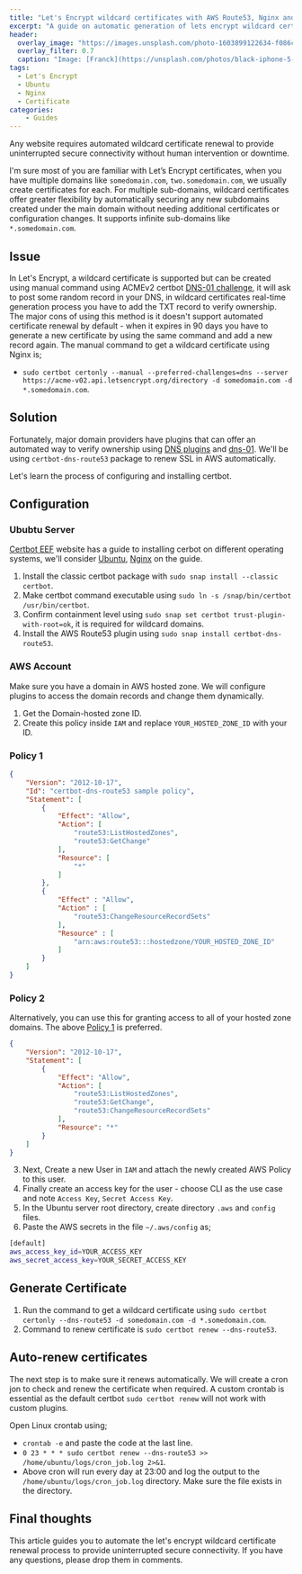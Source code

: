 ```yaml
---
title: "Let's Encrypt wildcard certificates with AWS Route53, Nginx and Ubuntu"
excerpt: "A guide on automatic generation of lets encrypt wildcard certificates using AWS Route53 and Nginx."
header:
  overlay_image: "https://images.unsplash.com/photo-1603899122634-f086ca5f5ddd?q=50&w=720&auto=format&fit=crop&ixlib=rb-4.0.3&ixid=M3wxMjA3fDB8MHxwaG90by1wYWdlfHx8fGVufDB8fHx8fA%3D%3D"
  overlay_filter: 0.7
  caption: "Image: [Franck](https://unsplash.com/photos/black-iphone-5-on-yellow-textile-DoWZMPZ-M9s)"
tags:
  - Let's Encrypt
  - Ubuntu
  - Nginx
  - Certificate
categories:
    - Guides
---
```

Any website requires automated wildcard certificate renewal to provide uninterrupted secure connectivity without human intervention or downtime.

I'm sure most of you are familiar with Let’s Encrypt certificates, when you have multiple domains like `somedomain.com`, `two.somedomain.com`, we usually create certificates for each. For multiple sub-domains, wildcard certificates offer greater flexibility by automatically securing any new subdomains created under the main domain without needing additional certificates or configuration changes. It supports infinite sub-domains like `*.somedomain.com`.

## Issue

In Let's Encrypt, a wildcard certificate is supported but can be created using manual command using ACMEv2 certbot [DNS-01 challenge](https://letsencrypt.org/docs/challenge-types/#dns-01-challenge), it will ask to post some random record in your DNS, in wildcard certificates real-time generation process you have to add the TXT record to verify ownership. The major cons of using this method is it doesn't support automated certificate renewal by default - when it expires in 90 days you have to generate a new certificate by using the same command and add a new record again. The manual command to get a wildcard certificate using Nginx is;
- `sudo certbot certonly --manual --preferred-challenges=dns --server https://acme-v02.api.letsencrypt.org/directory -d somedomain.com -d *.somedomain.com`.

## Solution

Fortunately, major domain providers have plugins that can offer an automated way to verify ownership using [DNS plugins](https://eff-certbot.readthedocs.io/en/latest/using.html#dns-plugins) and [dns-01](https://datatracker.ietf.org/doc/html/rfc8555#section-8.4). We'll be using `certbot-dns-route53` package to renew SSL in AWS automatically.

Let's learn the process of configuring and installing certbot.

## Configuration

### Ububtu Server
[Certbot EEF](https://certbot.eff.org/) website has a guide to installing cerbot on different operating systems, we'll consider [Ubuntu](https://ubuntu.com/download/server), [Nginx](https://www.nginx.com/) on the guide.

1. Install the classic certbot package with `sudo snap install --classic certbot`.
2. Make certbot command executable using `sudo ln -s /snap/bin/certbot /usr/bin/certbot`.
3. Confirm containment level using `sudo snap set certbot trust-plugin-with-root=ok`, it is required for wildcard domains.
4. Install the AWS Route53 plugin using `sudo snap install certbot-dns-route53`.

### AWS Account

Make sure you have a domain in AWS hosted zone. We will configure plugins to access the domain records and change them dynamically.

1. Get the Domain-hosted zone ID.
2. Create this policy inside `IAM` and replace `YOUR_HOSTED_ZONE_ID` with your ID.

### Policy 1

```json
{
    "Version": "2012-10-17",
    "Id": "certbot-dns-route53 sample policy",
    "Statement": [
        {
            "Effect": "Allow",
            "Action": [
                "route53:ListHostedZones",
                "route53:GetChange"
            ],
            "Resource": [
                "*"
            ]
        },
        {
            "Effect" : "Allow",
            "Action" : [
                "route53:ChangeResourceRecordSets"
            ],
            "Resource" : [
                "arn:aws:route53:::hostedzone/YOUR_HOSTED_ZONE_ID"
            ]
        }
    ]
}
```

### Policy 2

Alternatively, you can use this for granting access to all of your hosted zone domains. The above [Policy 1](#policy-1) is preferred.

```json
{
    "Version": "2012-10-17",
    "Statement": [
        {
            "Effect": "Allow",
            "Action": [
                "route53:ListHostedZones",
                "route53:GetChange",
                "route53:ChangeResourceRecordSets"
            ],
            "Resource": "*"
        }
    ]
}
```

3. Next, Create a new User in `IAM` and attach the newly created AWS Policy to this user.
4. Finally create an access key for the user - choose CLI as the use case and note `Access Key`, `Secret Access Key`.
5. In the Ubuntu server root directory, create directory `.aws` and `config` files.
6. Paste the AWS secrets in the file `~/.aws/config` as;

```bash
[default]
aws_access_key_id=YOUR_ACCESS_KEY
aws_secret_access_key=YOUR_SECRET_ACCESS_KEY
```



## Generate Certificate
1. Run the command to get a wildcard certificate using `sudo certbot certonly --dns-route53 -d somedomain.com -d *.somedomain.com`.
2. Command to renew certificate is `sudo certbot renew --dns-route53`.

## Auto-renew certificates
The next step is to make sure it renews automatically. We will create a cron jon to check and renew the certificate when required. A custom crontab is essential as the default certbot `sudo certbot renew` will not work with custom plugins.

Open Linux crontab using;
- `crontab -e` and paste the code at the last line.
- `0 23 * * * sudo certbot renew --dns-route53 >> /home/ubuntu/logs/cron_job.log 2>&1`.
- Above cron will run every day at 23:00 and log the output to the `/home/ubuntu/logs/cron_job.log` directory. Make sure the file exists in the directory.

## Final thoughts
This article guides you to automate the let's encrypt wildcard certificate renewal process to provide uninterrupted secure connectivity. If you have any questions, please drop them in comments.
